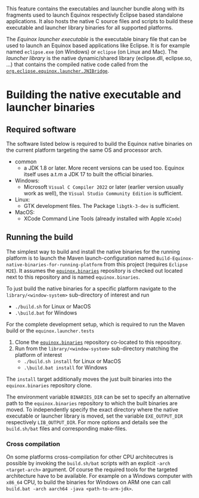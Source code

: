 This feature contains the executables and launcher bundle along with its fragments used to launch Equinox respectivly Eclipse based standalone applications.
It also hosts the native C source files and scripts to build these executable and launcher library binaries for all supported platforms.

The _Equinox launcher executable_ is the executable binary file that can be used to launch an Equinox based applications like Eclipse. It is for example named `eclipse.exe` (on Windows) or `eclipse` (on Linux and Mac).
The _launcher library_ is the native dynamic/shared library (eclipse.dll, eclipse.so, ...) that contains the compiled native code called from the [`org.eclipse.equinox.launcher.JNIBridge`](../../bundles/org.eclipse.equinox.launcher/src/org/eclipse/equinox/launcher/JNIBridge.java).

# Building the native executable and launcher binaries

## Required software

The software listed below is required to build the Equinox native binaries on the current platform targeting the same OS and processor arch.

- common
    - a JDK 1.8 or later. More recent versions can be used too. Equinox itself uses a.t.m a JDK 17 to built the official binaries.
- Windows:
    - Microsoft `Visual C Compiler 2022` or later (earlier version usually work as well), the `Visual Studio Community Edition` is sufficient.
- Linux:
    - GTK development files. The Package `libgtk-3-dev` is sufficient.
- MacOS:
    - XCode Command Line Tools (already installed with Apple `XCode`)

## Running the build

The simplest way to build and install the native binaries for the running platform is to launch the Maven launch-configuration
named `Build-Equinox-native-binaries-for-running-platform` from this project (requires `Eclipse M2E`).
It assumes the [`equinox.binaries`](https://github.com/eclipse-equinox/equinox.binaries.git) repository is checked out located next to this repository and is named `equinox.binaries`.

To just build the native binaries for a specific platform navigate to the `library/<window-system>` sub-directory of interest and run 
- `./build.sh` for Linux or MacOS
- `.\build.bat` for Windows

For the complete development setup, which is required to run the Maven build or the `equinox.launcher.tests`
1. Clone the [`equinox.binaries`](https://github.com/eclipse-equinox/equinox.binaries.git) repository co-located to this repository.
2. Run from the `library/<window-system>` sub-directory matching the platform of interest
    - `./build.sh install` for Linux or MacOS 
    - `.\build.bat install` for Windows

The `install` target additionally moves the just built binaries into the `equinox.binaries` repository clone.

The environment variable `BINARIES_DIR` can be set to specify an alternative path to the `equinox.binaries` repository to which the built binaries are moved.
To independently specify the exact directory where the native executable or launcher library is moved, set the variable `EXE_OUTPUT_DIR` respectively `LIB_OUTPUT_DIR`.
For more options and details see the `build.sh/bat` files and corresponding make-files.

### Cross compilation

On some platforms cross-compilation for other CPU architecutres is possible by invoking the `build.sh/bat` scripts with an explicit `-arch <target-arch>` argument.
Of course the required tools for the targeted architecture have to be available.
For example on a Windows computer with `x86_64` CPU, to build the binaries for Windows on ARM one can call `build.bat -arch aarch64 -java <path-to-arm-jdk>`.
